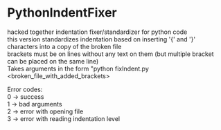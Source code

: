 # PythonIndentFixer
hacked together indentation fixer/standardizer for python code   
this version standardizes indentation based on inserting '{' and '}' characters into a copy of the broken file  
brackets must be on lines without any text on them (but multiple bracket can be placed on the same line)  
Takes arguments in the form "python fixIndent.py <broken_file_with_added_brackets> <outputFile>  

Error codes:  
  0 -> success  
  1 -> bad arguments  
  2 -> error with opening file  
  3 -> error with reading indentation level  
